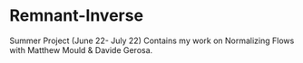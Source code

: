 # Remnant-Inverse
Summer Project (June 22- July 22)
Contains my work on Normalizing Flows with Matthew Mould &amp; Davide Gerosa. 

